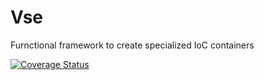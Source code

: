 # Vse
Furnctional framework to create specialized IoC containers


[![Coverage Status](https://coveralls.io/repos/github/rpokrovskij/Vse/badge.svg?p=1&branch=)](https://coveralls.io/github/rpokrovskij/Vse?p=1&branch=)
